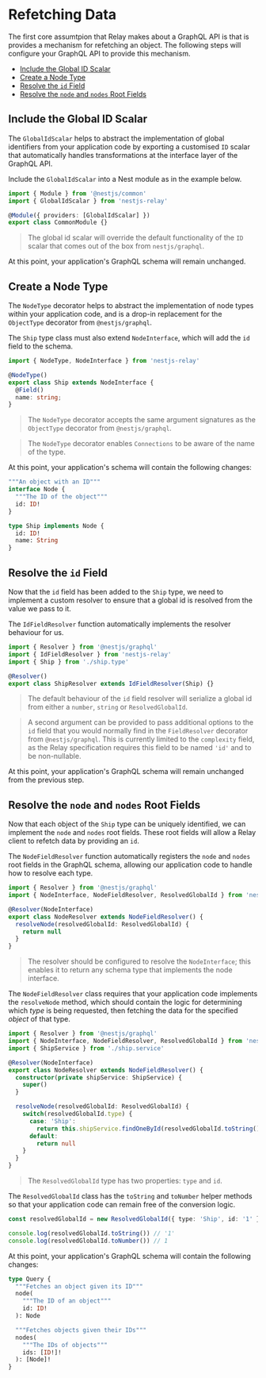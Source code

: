 <!-- omit in toc -->
# Refetching Data

The first core assumtpion that Relay makes about a GraphQL API is that is provides a mechanism for refetching an object. The following steps will configure your GraphQL API to provide this mechanism.

- [Include the Global ID Scalar](#include-the-global-id-scalar)
- [Create a Node Type](#create-a-node-type)
- [Resolve the `id` Field](#resolve-the-id-field)
- [Resolve the `node` and `nodes` Root Fields](#resolve-the-node-and-nodes-root-fields)


## Include the Global ID Scalar

The `GlobalIdScalar` helps to abstract the implementation of global identifiers from your application code by exporting a customised `ID` scalar that automatically handles transformations at the interface layer of the GraphQL API.

Include the `GlobalIdScalar` into a Nest module as in the example below.

```typescript
import { Module } from '@nestjs/common'
import { GlobalIdScalar } from 'nestjs-relay'

@Module({ providers: [GlobalIdScalar] })
export class CommonModule {}
```

> The global id scalar will override the default functionality of the `ID` scalar that comes out of the box from `nestjs/graphql`.

At this point, your application's GraphQL schema will remain unchanged.

## Create a Node Type

The `NodeType` decorator helps to abstract the implementation of node types within your application code, and is a drop-in replacement for the `ObjectType` decorator from `@nestjs/graphql`.

The `Ship` type class must also extend `NodeInterface`, which will add the `id` field to the schema.

```typescript
import { NodeType, NodeInterface } from 'nestjs-relay'

@NodeType()
export class Ship extends NodeInterface {
  @Field()
  name: string;
}
```

>The `NodeType` decorator accepts the same argument signatures as the `ObjectType` decorator from `@nestjs/graphql`.

> The `NodeType` decorator enables `Connections` to be aware of the name of the type.

At this point, your application's schema will contain the following changes:

```graphql
"""An object with an ID"""
interface Node {
  """The ID of the object"""
  id: ID!
}

type Ship implements Node {
  id: ID!
  name: String
}
```

## Resolve the `id` Field

Now that the `id` field has been added to the `Ship` type, we need to implement a custom resolver to ensure that a global id is resolved from the value we pass to it.

The `IdFieldResolver` function automatically implements the resolver behaviour for us.

```typescript
import { Resolver } from '@nestjs/graphql'
import { IdFieldResolver } from 'nestjs-relay'
import { Ship } from './ship.type'

@Resolver()
export class ShipResolver extends IdFieldResolver(Ship) {}
```

> The default behaviour of the `id` field resolver will serialize a global id from either a `number`, `string` or `ResolvedGlobalId`.

> A second argument can be provided to pass additional options to the `id` field that you would normally find in the `FieldResolver` decorator from `@nestjs/graphql`. This is currently limited to the `complexity` field, as the Relay specification requires this field to be named `'id'` and to be non-nullable.

At this point, your application's GraphQL schema will remain unchanged from the previous step.

## Resolve the `node` and `nodes` Root Fields

Now that each object of the `Ship` type can be uniquely identified, we can implement the `node` and `nodes` root fields. These root fields will allow a Relay client to refetch data by providing an `id`.

The `NodeFieldResolver` function automatically registers the `node` and `nodes` root fields in the GraphQL schema, allowing our application code to handle how to resolve each type.

```typescript
import { Resolver } from '@nestjs/graphql'
import { NodeInterface, NodeFieldResolver, ResolvedGlobalId } from 'nestjs-relay'

@Resolver(NodeInterface)
export class NodeResolver extends NodeFieldResolver() {
  resolveNode(resolvedGlobalId: ResolvedGlobalId) {
    return null
  }
}
```

> The resolver should be configured to resolve the `NodeInterface`; this enables it to return any schema type that implements the node interface.

The `NodeFieldResolver` class requires that your application code implements the `resolveNode` method, which should contain the logic for determining which *type* is being requested, then fetching the data for the specified *object* of that type.

```typescript
import { Resolver } from '@nestjs/graphql'
import { NodeInterface, NodeFieldResolver, ResolvedGlobalId } from 'nestjs-relay'
import { ShipService } from './ship.service'

@Resolver(NodeInterface)
export class NodeResolver extends NodeFieldResolver() {
  constructor(private shipService: ShipService) {
    super()
  }

  resolveNode(resolvedGlobalId: ResolvedGlobalId) {
    switch(resolvedGlobalId.type) {
      case: 'Ship':
        return this.shipService.findOneById(resolvedGlobalId.toString())
      default:
        return null
    }
  }
}
```

> The `ResolvedGlobalId` type has two properties: `type` and `id`.

The `ResolvedGlobalId` class has the `toString` and `toNumber` helper methods so that your application code can remain free of the conversion logic.

```typescript
const resolvedGlobalId = new ResolvedGlobalId({ type: 'Ship', id: '1' })

console.log(resolvedGlobalId.toString()) // '1'
console.log(resolvedGlobalId.toNumber()) // 1
```

At this point, your application's GraphQL schema will contain the following changes:

```graphql
type Query {
  """Fetches an object given its ID"""
  node(
    """The ID of an object"""
    id: ID!
  ): Node

  """Fetches objects given their IDs"""
  nodes(
    """The IDs of objects"""
    ids: [ID!]!
  ): [Node]!
}
```
